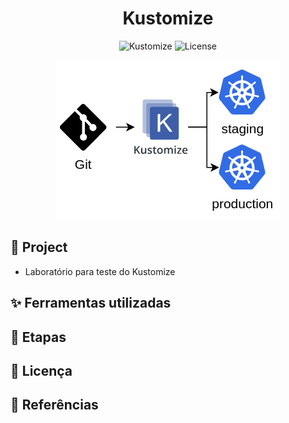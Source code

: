 <h1 align="center">Kustomize</h1>

<p align="center">
  <img alt="Kustomize" src="https://img.shields.io/static/v1?label=K8S&message=Kustomize&color=8257E5&labelColor=000000"  />
  <img alt="License" src="https://img.shields.io/static/v1?label=license&message=MIT&color=49AA26&labelColor=000000">
</p>

<p align="center">
  <img alt="k8s" src="images/kustomize.png">
</p>

## 🌱 Project

- Laboratório para teste do Kustomize

## ✨ Ferramentas utilizadas

## 🚀 Etapas

## 📄 Licença

## 🙇 Referências
